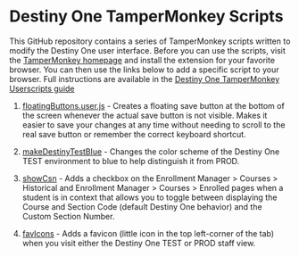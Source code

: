 # Destiny One TamperMonkey Scripts
This GitHub repository contains a series of TamperMonkey scripts written to modify the Destiny One user interface. Before you can use the scripts, visit the [TamperMonkey homepage](https://www.tampermonkey.net/) and install the extension for your favorite browser. You can then use the links below to add a specific script to your browser. Full instructions are available in the [Destiny One TamperMonkey Userscripts guide](https://ucdavis.app.box.com/file/745737709189)

1. [floatingButtons.user.js](https://github.com/venmey/Destiny-One-TamperMonkey-Scripts/raw/main/floatingButtons.user.js) - Creates a floating save button at the bottom of the screen whenever the actual save button is not visible. Makes it easier to save your changes at any time without needing to scroll to the real save button or remember the correct keyboard shortcut.

2. [makeDestinyTestBlue](https://github.com/venmey/Destiny-One-TamperMonkey-Scripts/raw/main/makeDestinyTestBlue.user.js) - Changes the color scheme of the Destiny One TEST environment to blue to help distinguish it from PROD.

3. [showCsn](https://github.com/venmey/Destiny-One-TamperMonkey-Scripts/raw/main/showCsn.user.js) - Adds a checkbox on the Enrollment Manager > Courses > Historical and Enrollment Manager > Courses > Enrolled pages when a student is in context that allows you to toggle between displaying the Course and Section Code (default Destiny One behavior) and the Custom Section Number.

4. [favIcons](https://github.com/venmey/Destiny-One-TamperMonkey-Scripts/raw/main/favIcons.user.js) - Adds a favicon (little icon in the top left-corner of the tab) when you visit either the Destiny One TEST or PROD staff view.

